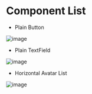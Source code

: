 # Component List

- Plain Button

![image](https://user-images.githubusercontent.com/42464623/206484175-4b444446-8ffa-4c15-8414-c576a9da2ea5.png)



- Plain TextField

![image](https://user-images.githubusercontent.com/42464623/206484203-64f0a8e3-e546-43c2-bddc-d83cd455b994.png)


- Horizontal Avatar List

![image](https://user-images.githubusercontent.com/42464623/206484245-0b388221-fef7-4263-ae20-c2cebf5af499.png)
